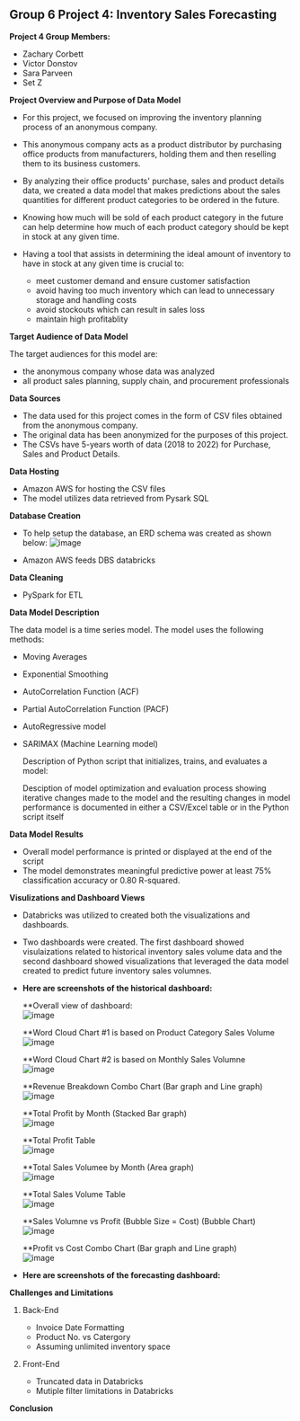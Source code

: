 ## __Group 6 Project 4: Inventory Sales Forecasting__ 

__Project 4 Group Members:__

* Zachary Corbett
* Victor Donstov
* Sara Parveen
* Set Z

__Project Overview and Purpose of Data Model__

* For this project, we focused on improving the inventory planning process of an anonymous company.
* This anonymous company acts as a product distributor by purchasing office products from manufacturers, holding them and then reselling them to its business customers.
* By analyzing their office products' purchase, sales and product details data, we created a data model that makes predictions about the sales quantities for different product categories to be ordered in the future. 
* Knowing how much will be sold of each product category in the future can help determine how much of each product category should be kept in stock at any given time.
* Having a tool that assists in determining the ideal amount of inventory to have in stock at any given time is crucial to:<br />

  - meet customer demand and ensure customer satisfaction<br />
  - avoid having too much inventory which can lead to unnecessary storage and handling costs<br />
  - avoid stockouts which can result in sales loss<br />
  - maintain high profitablity<br />

__Target Audience of Data Model__

The target audiences for this model are:<br />

  - the anonymous company whose data was analyzed<br />
  - all product sales planning, supply chain, and procurement professionals<br />

__Data Sources__

* The data used for this project comes in the form of CSV files obtained from the anonymous company. 
* The original data has been anonymized for the purposes of this project. 
* The CSVs have 5-years worth of data (2018 to 2022) for Purchase, Sales and Product Details.
      
__Data Hosting__ 

* Amazon AWS for hosting the CSV files 
* The model utilizes data retrieved from Pysark SQL 

__Database Creation__

* To help setup the database, an ERD schema was created as shown below:
 ![image](https://github.com/saraparveen26/project4-group6/assets/120427432/a322323f-8883-4384-9df9-e2639db790ca)

* Amazon AWS feeds DBS databricks  

__Data Cleaning__      

* PySpark for ETL

__Data Model Description__

The data model is a time series model. 
The model uses the following methods:

* Moving Averages
* Exponential Smoothing
* AutoCorrelation Function (ACF)
* Partial AutoCorrelation Function (PACF)
* AutoRegressive model
* SARIMAX (Machine Learning model)

  Description of Python script that initializes, trains, and evaluates a model:
  
  Desciption of model optimization and evaluation process showing iterative changes made to the model and the resulting changes in model performance is documented in either a CSV/Excel table or in the Python script itself

__Data Model Results__

   * Overall model performance is printed or displayed at the end of the script
   * The model demonstrates meaningful predictive power at least 75% classification accuracy or 0.80 R-squared.
   
__Visulizations and Dashboard Views__

  * Databricks was utilized to created both the visualizations and dashboards.
  * Two dashboards were created. The first dashboard showed visulaizations related to historical inventory sales volume data and the second dashboard showed visualizations that leveraged the data model created to predict future inventory sales volumnes.
  * __Here are screenshots of the historical dashboard:__<br />
  
    **Overall view of dashboard:<br />
        ![image](https://github.com/saraparveen26/project4-group6/assets/120427432/3e64a55f-3a69-43c3-ac98-0c62376706c7)

    **Word Cloud Chart #1 is based on Product Category Sales Volume<br />
        ![image](https://github.com/saraparveen26/project4-group6/assets/120427432/170fdd8e-5e4d-44d8-b0ff-6c0f1b7bc97d)

    **Word Cloud Chart #2 is based on Monthly Sales Volumne<br />
        ![image](https://github.com/saraparveen26/project4-group6/assets/120427432/d372b8f4-7a40-40f8-a0a6-4df4c4a8e1ac)

    **Revenue Breakdown Combo Chart (Bar graph and Line graph)<br />
        ![image](https://github.com/saraparveen26/project4-group6/assets/120427432/c12d212d-e77b-46b7-88e5-b0f7c11079d0)
        
    **Total Profit by Month (Stacked Bar graph)<br />
        ![image](https://github.com/saraparveen26/project4-group6/assets/120427432/d155b821-abc8-40e4-acf0-1ff66443d9f1)

    **Total Profit Table<br />
        ![image](https://github.com/saraparveen26/project4-group6/assets/120427432/dcdd8178-27f1-4d85-bb4b-d6439f16bbaa)

    **Total Sales Volumee by Month (Area graph)<br />
        ![image](https://github.com/saraparveen26/project4-group6/assets/120427432/bb486c66-c26e-445f-a172-778b3c9398af)

    **Total Sales Volume Table<br />
        ![image](https://github.com/saraparveen26/project4-group6/assets/120427432/e9c6d55a-8430-443b-8afc-a5d26eaf0586)

    **Sales Volumne vs Profit (Bubble Size = Cost) (Bubble Chart)<br />
        ![image](https://github.com/saraparveen26/project4-group6/assets/120427432/457a86f7-a486-4116-99cc-262f92ebbb13)

    **Profit vs Cost Combo Chart (Bar graph and Line graph)<br /> 
        ![image](https://github.com/saraparveen26/project4-group6/assets/120427432/cf192790-10de-420f-afba-4c7bfa6aed32)

  * __Here are screenshots of the forecasting dashboard:__<br />

__Challenges and Limitations__

1) Back-End<br />
      - Invoice Date Formatting
      - Product No. vs Catergory
      - Assuming unlimited inventory space
      
2) Front-End
      - Truncated data in Databricks
      - Mutiple filter limitations in Databricks

__Conclusion__
